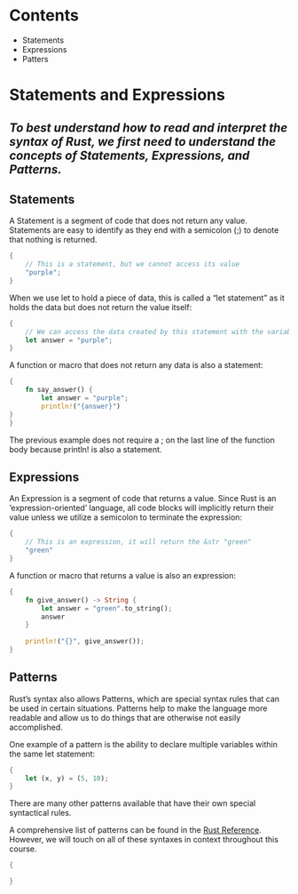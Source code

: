 # Contents
- Statements
- Expressions
- Patters


# Statements and Expressions

## *To best understand how to read and interpret the syntax of Rust, we first need to understand the concepts of Statements, Expressions, and Patterns.*

## Statements

A Statement is a segment of code that does not return any value. Statements are easy to identify as they end with a semicolon (;) to denote that nothing is returned.

```rust
{
    // This is a statement, but we cannot access its value
    "purple";
}
```

When we use let to hold a piece of data, this is called a “let statement” as it holds the data but does not return the value itself:

```rust
{
    // We can access the data created by this statement with the variable answer
    let answer = "purple";
}
```

A function or macro that does not return any data is also a statement:
```rust
{
    fn say_answer() {
        let answer = "purple";
        println!("{answer}")
}
}
```

The previous example does not require a ; on the last line of the function body because println! is also a statement.


## Expressions
An Expression is a segment of code that returns a value. Since Rust is an ‘expression-oriented’ language, all code blocks will implicitly return their value unless we utilize a semicolon to terminate the expression:

```rust
{
    // This is an expression, it will return the &str "green"
    "green"
}
```


A function or macro that returns a value is also an expression:
```rust
{
    fn give_answer() -> String {
        let answer = "green".to_string();
        answer
    }
    
    println!("{}", give_answer());
}
```

## Patterns
Rust’s syntax also allows Patterns, which are special syntax rules that can be used in certain situations. Patterns help to make the language more readable and allow us to do things that are otherwise not easily accomplished.

One example of a pattern is the ability to declare multiple variables within the same let statement:

```rust
{
    let (x, y) = (5, 10);
}
```

There are many other patterns available that have their own special syntactical rules.

A comprehensive list of patterns can be found in the [Rust Reference](https://doc.rust-lang.org/reference/patterns.html#identifier-patterns). However, we will touch on all of these syntaxes in context throughout this course.

```rust
{

}
```
